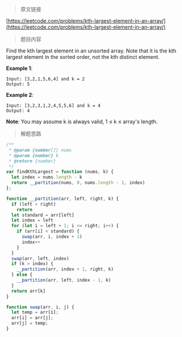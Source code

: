 > 原文链接

[https://leetcode.com/problems/kth-largest-element-in-an-array/](https://leetcode.com/problems/kth-largest-element-in-an-array/)
> 题目内容

Find the kth largest element in an unsorted array. Note that it is the kth largest element in the sorted order, not the kth distinct element.

**Example 1**:
```
Input: [3,2,1,5,6,4] and k = 2
Output: 5
```
**Example 2**:
```
Input: [3,2,3,1,2,4,5,5,6] and k = 4
Output: 4
```
**Note**: 
You may assume k is always valid, 1 ≤ k ≤ array's length.

> 解题思路

```js
/**
 * @param {number[]} nums
 * @param {number} k
 * @return {number}
 */
var findKthLargest = function (nums, k) {
  let index = nums.length - k
  return __partition(nums, 0, nums.length - 1, index)
};

function __partition(arr, left, right, k) {
  if (left > right)
    return
  let standard = arr[left]
  let index = left
  for (let i = left + 1; i <= right; i++) {
    if (arr[i] < standard) {
      swap(arr, i, index + 1)
      index++
    }
  }
  swap(arr, left, index)
  if (k > index) {
    __partition(arr, index + 1, right, k)
  } else {
    __partition(arr, left, index - 1, k)
  }
  return arr[k]
}

function swap(arr, i, j) {
  let temp = arr[i];
  arr[i] = arr[j];
  arr[j] = temp;
}
```
